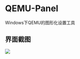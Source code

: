 # QEMU-Panel
Windows下QEMU的图形化设置工具

## 界面截图

![](https://user-images.githubusercontent.com/17170467/29459401-f7425486-8455-11e7-8f78-a89621a8e883.png)

